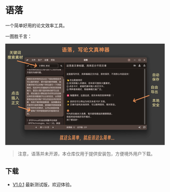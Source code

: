 # 语落 

一个简单好用的论文效率工具。

一图胜千言：

![demo](./img/tip_tt.png)


> 注意，语落并未开源，本仓库仅用于提供安装包，方便境外用户下载。

## 下载

- [V1.0.1](https://github.com/NeroSong/yuluo-app/releases/download/V1/yuluo-installer-Win-x64-V1.0.1.exe)  最新测试版，欢迎体验。
